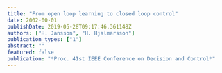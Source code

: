 ```yaml
---
title: "From open loop learning to closed loop control"
date: 2002-00-01
publishDate: 2019-05-28T09:17:46.361148Z
authors: ["H. Jansson", "H. Hjalmarsson"]
publication_types: ["1"]
abstract: ""
featured: false
publication: "*Proc. 41st IEEE Conference on Decision and Control*"
---
```



